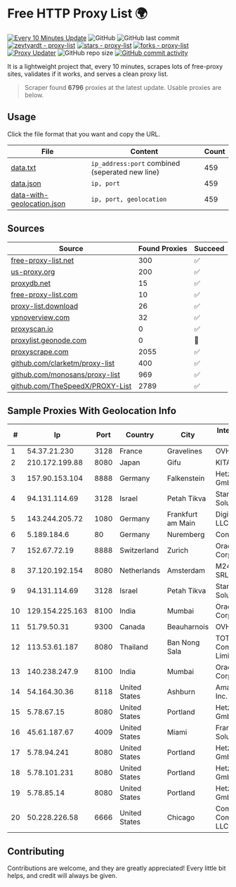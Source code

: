 
# Free HTTP Proxy List 🌍

[![Every 10 Minutes Update](https://github.com/mertguvencli/http-proxy-list/actions/workflows/main.yml/badge.svg?branch=main)](https://github.com/mertguvencli/http-proxy-list/actions/workflows/main.yml)
![GitHub](https://img.shields.io/github/license/mertguvencli/http-proxy-list)
![GitHub last commit](https://img.shields.io/github/last-commit/mertguvencli/http-proxy-list)
[![zevtyardt - proxy-list](https://img.shields.io/static/v1?label=zevtyardt&message=proxy-list&color=blue&logo=github)](https://github.com/zevtyardt/proxy-list "Go to GitHub repo")
[![stars - proxy-list](https://img.shields.io/github/stars/zevtyardt/proxy-list?style=social)](https://github.com/zevtyardt/proxy-list)
[![forks - proxy-list](https://img.shields.io/github/forks/zevtyardt/proxy-list?style=social)](https://github.com/zevtyardt/proxy-list)
[![Proxy Updater](https://github.com/zevtyardt/proxy-list/workflows/Proxy%20Updater/badge.svg)](https://github.com/zevtyardt/proxy-list/actions?query=workflow:"Proxy+Updater")
![GitHub repo size](https://img.shields.io/github/repo-size/zevtyardt/proxy-list)
[![GitHub commit activity](https://img.shields.io/github/commit-activity/m/zevtyardt/proxy-list?logo=commits)](https://github.com/zevtyardt/proxy-list/commits/main)

It is a lightweight project that, every 10 minutes, scrapes lots of free-proxy sites, validates if it works, and serves a clean proxy list.

> Scraper found **6796** proxies at the latest update. Usable proxies are below.

## Usage

Click the file format that you want and copy the URL.

|File|Content|Count|
|----|-------|-----|
|[data.txt](https://raw.githubusercontent.com/mertguvencli/http-proxy-list/main/proxy-list/data.txt)|`ip_address:port` combined (seperated new line)|459|
|[data.json](https://raw.githubusercontent.com/mertguvencli/http-proxy-list/main/proxy-list/data.json)|`ip, port`|459|
|[data-with-geolocation.json](https://raw.githubusercontent.com/mertguvencli/http-proxy-list/main/proxy-list/data-with-geolocation.json)|`ip, port, geolocation`|459|

## Sources

|Source|Found Proxies|Succeed|
|------|-------------|-------|
|[free-proxy-list.net](https://free-proxy-list.net)|300|✅|
|[us-proxy.org](https://www.us-proxy.org)|200|✅|
|[proxydb.net](http://proxydb.net)|15|✅|
|[free-proxy-list.com](https://free-proxy-list.com/?page=&port=&type%5B%5D=http&type%5B%5D=https&up_time=0&search=Search)|10|✅|
|[proxy-list.download](https://www.proxy-list.download/HTTP)|26|✅|
|[vpnoverview.com](https://vpnoverview.com/privacy/anonymous-browsing/free-proxy-servers)|32|✅|
|[proxyscan.io](https://www.proxyscan.io)|0|✅|
|[proxylist.geonode.com](https://proxylist.geonode.com/api/proxy-list?limit=300&page=1&sort_by=lastChecked&sort_type=desc&protocols=http,https)|0|🚫|
|[proxyscrape.com](https://api.proxyscrape.com/v2/?request=displayproxies&protocol=http&timeout=10000&country=all&ssl=all&anonymity=all)|2055|✅|
|[github.com/clarketm/proxy-list](https://raw.githubusercontent.com/clarketm/proxy-list/master/proxy-list-raw.txt)|400|✅|
|[github.com/monosans/proxy-list](https://raw.githubusercontent.com/monosans/proxy-list/main/proxies/http.txt)|969|✅|
|[github.com/TheSpeedX/PROXY-List](https://raw.githubusercontent.com/TheSpeedX/PROXY-List/master/http.txt)|2789|✅|


## Sample Proxies With Geolocation Info

|#|Ip|Port|Country|City|Internet Service Provider|
|-|--|----|-------|----|-------------------------|
|1|54.37.21.230|3128|France|Gravelines|OVH SAS|
|2|210.172.199.88|8080|Japan|Gifu|KITAGATA|
|3|157.90.153.104|8888|Germany|Falkenstein|Hetzner Online GmbH|
|4|94.131.114.69|3128|Israel|Petah Tikva|Stark Industries Solutions LTD|
|5|143.244.205.72|1080|Germany|Frankfurt am Main|DigitalOcean, LLC|
|6|5.189.184.6|80|Germany|Nuremberg|Contabo GmbH|
|7|152.67.72.19|8888|Switzerland|Zurich|Oracle Corporation|
|8|37.120.192.154|8080|Netherlands|Amsterdam|M247 Europe SRL|
|9|94.131.114.69|3128|Israel|Petah Tikva|Stark Industries Solutions LTD|
|10|129.154.225.163|8100|India|Mumbai|Oracle Corporation|
|11|51.79.50.31|9300|Canada|Beauharnois|OVH SAS|
|12|113.53.61.187|8080|Thailand|Ban Nong Sala|TOT Public Company Limited|
|13|140.238.247.9|8100|India|Mumbai|Oracle Corporation|
|14|54.164.30.36|8118|United States|Ashburn|Amazon.com, Inc.|
|15|5.78.67.15|8080|United States|Portland|Hetzner Online GmbH|
|16|45.61.187.67|4009|United States|Miami|FranTech Solutions|
|17|5.78.94.241|8080|United States|Portland|Hetzner Online GmbH|
|18|5.78.101.231|8080|United States|Portland|Hetzner Online GmbH|
|19|5.78.85.14|8080|United States|Portland|Hetzner Online GmbH|
|20|50.228.226.58|6666|United States|Chicago|Comcast Cable Communications, LLC|



## Contributing

Contributions are welcome, and they are greatly appreciated! Every
little bit helps, and credit will always be given.


